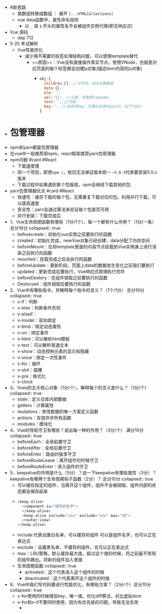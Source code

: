 - #新思路
	- 类数组转换成数组 ： 展开 `[...HTMLCollections]`
	- vue data函数中，属性命名规则
		- 以 `_` 或 `$` 开头的属性名不会被组件实例代理(即无响应式)
- Vue 源码
	- dep 712
- 5-25 考试解析
	- Vue性能优化
		- 减少用不需要的标签处理结构问题，可以使用template替代
			- ==原因==：Vue没有直接操作真实节点，使用VNode，也就是对应页面的每个标签都会创建js对象(描述dom内容的js对象)
				- ```js
				  obj:{
				    children:[], //子节点，dom对象数组
				    data:{},
				    elm:'',
				    sel:'li', //元素，也就是tagname,
				    text:'', //内容
				    key:'', //对应的key，方便之后进行patch、diff对比
				  }
				  ```
- # 包管理器
- npm和yarn都是包管理器
- 在vue中一般推荐用npm，react框架推荐yarn包管理器
- npm问题 #card #React
	- 下载速度慢
	- 同一个项目，即使`npm i`，依旧无法保证版本统一 `~5.0.3`代表要安装5.0.x版本
	- 下载过程中如果遇到某个包报错，npm会继续下载其他的包
- yarn包管理器优点 #card #React
	- 快速性：缓存下载的每个包，无需重复下载对应的包。利用并行下载，可以提高速度
	- 安全性：yarn会通过算法来验证每个包是否可用
	- 并行安装：下载完成后
- 1、Vue生命周期函数有哪些（1分/1个），每一个都有什么作用？（1分/一条） 总分16分
  collapsed:: true
	- beforecreate：初始化vue实例之前要执行的函数
	- created：初始化完成，newVue对象已经创建，data分配了内存空间
	- beforeMount：在将template里面的内容节点挂载到Vue实例身上进行渲染之前执行的函数
	- mounted：挂载完成之后会执行的函数
	- beforeUpdate：更新阶段，页面上data的数据发生变化之前我们要执行
	- updated：更新完成后要执行，Vue响应式原理执行完毕
	- beforeDestory：在组件销毁之前要执行的函数
	- Destoryed：组件销毁后要执行的函数
- 2、Vue中有哪些指令，并解释每个指令的含义？（1个/1分） 总分10分
  collapsed:: true
	- v-if：判断
	- v-else：判断条件否则
	- v-elseif：
	- v-model：双向绑定
	- v-bind：绑定动态属性
	- v-on：绑定事件
	- v-html：可以解析html模板
	- v-text：可以解析普通文本
	- v-show：动态控制元素的显示和隐藏
	- v-once：绑定一次性事件
	- v-for：循环
	- v-slot：插槽
	- v-pre：格式化
	- v-clock
- 3、Vuex的五大核心对象（1分/个），解释每个的含义是什么？（1分/个）
  collapsed:: true
	- state：定义仓库内部数据
	- getters：计算属性
	- mutations：修改数据的唯一方案定义函数
	- actions：存放异步所有函数
	- modules：模块化
- 4、Vue的导航守卫有哪些？说出每一种的作用？（3分/个） 满分10分
  collapsed:: true
	- beforeEach：全局前置守卫
	- beforeAfter：全局后置守卫
	- beforeEnter：路由的独享守卫
	- beforeRouteLeave：离开组件的时候守卫
	- beforeRouteEnter：进入组件的守卫
- 5、keepalive的作用是什么（5分）？说一下keepalive有哪些属性（3分）？keepalive有哪两个生命周期钩子函数（2分）？ 总分10分
  collapsed:: true
	- 可以缓存指定的组件，当离开这个组件，组件不会被销毁，组件内部的状态都会保存起来
	- ```js
	  <keep-alive>
	    <component is="组件的名字">
	    </keep-alive>
	    <keep-alive include="xxx" exclude="xxx" max="10">
	  	<router-view>
	  </keep-alive>
	  ```
	- include:代表设置白名单，可以缓存的组件 可以是组件名字，也可以正在表达式
	- exclude：设置黑名单，不缓存的组件。也可以正在表达式
	- max：LRU策略，默认缓存最大值，超过这个值的时候，将之前最不常用的组件踢出。将新的组件加入里面
	- 生命周期函数
	  collapsed:: true
		- activated：这个代表进入这个组件的时候
		- deactivated：这个代表离开这个组件的时候
- 6、Vue中我们写代码要进行性能优化，有哪些方案？（2分/个）总分10分
  collapsed:: true
	- v-for使用的时候增加key，唯一值。优化diff算法，对比虚拟dom
	- v-for和v-if不要同时使用，因为有优先级的问题，导致无法生效
		- <template v-for="">
			- <div  :key="index" v-if>
	- v-show和v-if合理使用。状态切换很频繁的时候。v-show。状态切换不频繁用v-if
	- 路由（组件）懒加载。
	- vue中绑定事件可以用事件委托来实现
	- 项目中可以使用混入mixin来完成开发
	- 非响应式的数据，可以使用Object.freeze来冻结
	- 有些数据如果没有必须要在页面进行更新，可以不写在data里
	- 尽量减少不必要的标签设计，也可以用tamplate标签来替代一些不必要的标签
	- data设计为一个函数，而不是一个对象。组件必须是函数。Vue身上可以是函数也可以对象
	- new Vue（{
		- data:{}
		- data(){
	- return{
	- }
		- }
		- router，store
	- }）.$mount("#app")